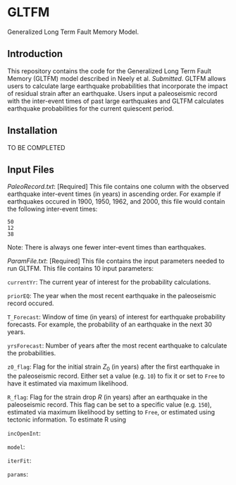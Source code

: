 # GLTFM
Generalized Long Term Fault Memory Model. 

## Introduction
This repository contains the code for the Generalized Long Term Fault Memory (GLTFM) model described in Neely et al. *Submitted*. GLTFM allows users to calculate large earthquake probabilities that incorporate the impact of residual strain after an earthquake. Users input a paleoseismic record with the inter-event times of past large earthquakes and GLTFM calculates earthquake probabilities for the current quiescent period.

## Installation
TO BE COMPLETED

## Input Files

*PaleoRecord.txt*: [Required] This file contains one column with the observed earthquake inter-event times (in years) in ascending order. For example if earthquakes occured in 1900, 1950, 1962, and 2000, this file would contain the following inter-event times:
```
50
12
38
```
Note: There is always one fewer inter-event times than earthquakes.

*ParamFile.txt*: [Required] This file contains the input parameters needed to run GLTFM. This file contains 10 input parameters:

```currentYr```: The current year of interest for the probability calculations. 

```priorEQ```: The year when the most recent earthquake in the paleoseismic record occured. 

```T_Forecast```: Window of time (in years) of interest for earthquake probability forecasts. For example, the probability of an earthquake in the next 30 years.

```yrsForecast```: Number of years after the most recent earthquake to calculate the probabilities.

```z0_flag```: Flag for the initial strain $Z_0$ (in years) after the first earthquake in the paleoseismic record. Either set a value (e.g. ```10```) to fix it or set to ```Free``` to have it estimated via maximum likelihood.

```R_flag```: Flag for the strain drop $R$ (in years) after an earthquake in the paleoseismic record. This flag can be set to a specific value (e.g. ```150```), estimated via maximum likelihood by setting to ```Free```, or estimated using tectonic information. To estimate R using

```incOpenInt```:

```model```:

```iterFit```:

```params```:

